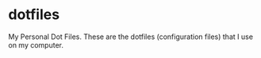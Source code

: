 # dotfiles
My Personal Dot Files.
These are the dotfiles (configuration files) that I use on my computer.